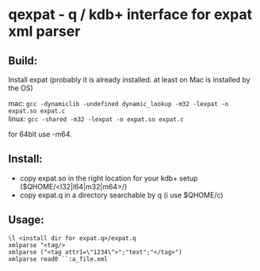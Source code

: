 qexpat - q / kdb+ interface for expat xml parser
======

Build:
------

Install expat (probably it is already installed. at least on Mac is installed by the OS)  

mac: `gcc -dynamiclib -undefined dynamic_lookup -m32 -lexpat -o expat.so expat.c`  
linux: `gcc -shared -m32 -lexpat -o expat.so expat.c`  

for 64bit use -m64.  

Install:
------

- copy expat.so in the right location for your kdb+ setup ($QHOME/<l32|l64|m32|m64>/)
- copy expat.q in a directory searchable by q (i use $QHOME/c)

Usage:
------

  `\l <install dir for expat.q>/expat.q`  
  `xmlparse "<tag/>`  
  `xmlparse ("<tag attr1=\"1234\">";"text";"</tag>")`  
  `xmlparse read0 ``:a_file.xml`  
